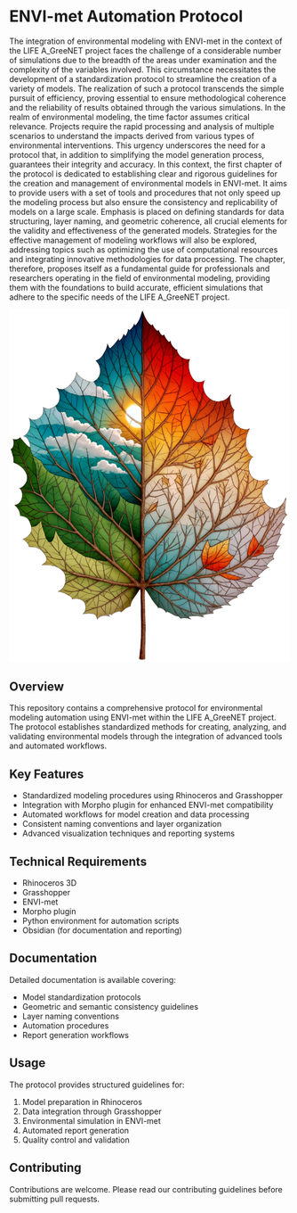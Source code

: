 # ENVI-met Automation Protocol
The integration of environmental modeling with ENVI-met in the context of the LIFE A_GreeNET project faces the challenge of a considerable number of simulations due to the breadth of the areas under examination and the complexity of the variables involved. This circumstance necessitates the development of a standardization protocol to streamline the creation of a variety of models. The realization of such a protocol transcends the simple pursuit of efficiency, proving essential to ensure methodological coherence and the reliability of results obtained through the various simulations.  In the realm of environmental modeling, the time factor assumes critical relevance. Projects require the rapid processing and analysis of multiple scenarios to understand the impacts derived from various types of environmental interventions. This urgency underscores the need for a protocol that, in addition to simplifying the model generation process, guarantees their integrity and accuracy.  In this context, the first chapter of the protocol is dedicated to establishing clear and rigorous guidelines for the creation and management of environmental models in ENVI-met. It aims to provide users with a set of tools and procedures that not only speed up the modeling process but also ensure the consistency and replicability of models on a large scale. Emphasis is placed on defining standards for data structuring, layer naming, and geometric coherence, all crucial elements for the validity and effectiveness of the generated models.  Strategies for the effective management of modeling workflows will also be explored, addressing topics such as optimizing the use of computational resources and integrating innovative methodologies for data processing. The chapter, therefore, proposes itself as a fundamental guide for professionals and researchers operating in the field of environmental modeling, providing them with the foundations to build accurate, efficient simulations that adhere to the specific needs of the LIFE A_GreeNET project.

![logo](attachment/logo.png)

## Overview
This repository contains a comprehensive protocol for environmental modeling automation using ENVI-met within the LIFE A_GreeNET project. The protocol establishes standardized methods for creating, analyzing, and validating environmental models through the integration of advanced tools and automated workflows.

## Key Features
- Standardized modeling procedures using Rhinoceros and Grasshopper
- Integration with Morpho plugin for enhanced ENVI-met compatibility
- Automated workflows for model creation and data processing
- Consistent naming conventions and layer organization
- Advanced visualization techniques and reporting systems

## Technical Requirements
- Rhinoceros 3D
- Grasshopper
- ENVI-met
- Morpho plugin
- Python environment for automation scripts
- Obsidian (for documentation and reporting)

## Documentation
Detailed documentation is available covering:
- Model standardization protocols
- Geometric and semantic consistency guidelines
- Layer naming conventions
- Automation procedures
- Report generation workflows

## Usage
The protocol provides structured guidelines for:
1. Model preparation in Rhinoceros
2. Data integration through Grasshopper
3. Environmental simulation in ENVI-met
4. Automated report generation
5. Quality control and validation

## Contributing
Contributions are welcome. Please read our contributing guidelines before submitting pull requests.
